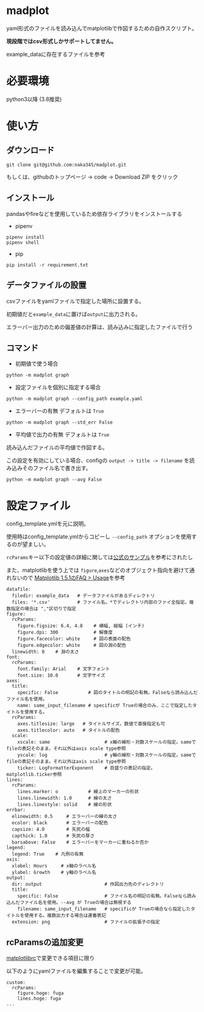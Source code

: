 # madplot
yaml形式のファイルを読み込んでmatplotlibで作図するための自作スクリプト。

**現段階ではcsv形式しかサポートしてません。**

example_dataに存在するファイルを参考

# 必要環境
python3以降 (3.8推奨)

# 使い方
## ダウンロード

```
git clone git@github.com:naka345/madplot.git
```

もしくは、githubのトップページ -> code -> Download ZIP をクリック


## インストール
pandasやfireなどを使用しているため依存ライブラリをインストールする

* pipenv

```
pipenv install
pipenv shell
```

* pip

```
pip install -r requirement.txt
```

## データファイルの設置
csvファイルをyamlファイルで指定した場所に設置する。

初期値だと`example_data`に置けば`output`に出力される。

エラーバー出力のための偏差値の計算は、読み込みに指定したファイルで行う

## コマンド

* 初期値で使う場合

```
python -m madplot graph
```

* 設定ファイルを個別に指定する場合
```
python -m madplot graph --config_path example.yaml
```

* エラーバーの有無
デフォルトは `True`
```
python -m madplot graph --std_err False
```

* 平均値で出力の有無
デフォルトは `True`

読み込んだファイルの平均値で作図する。

この設定を有効にしている場合、configの `output -> title -> filename` を読み込みそのファイル名で書き出す。

```
python -m madplot graph --avg False
```

# 設定ファイル
config_template.ymlを元に説明。

使用時はconfig_template.ymlからコピーし `--config_path` オプションを使用するのが望ましい。

`rcParams`キー以下の設定値の詳細に関しては[公式のサンプル](https://matplotlib.org/tutorials/introductory/customizing.html#matplotlibrc-sample)を参考にされたし

また、matplotlibを使う上では `figure`,`axes`などのオブジェクト指向を避けて通れないので
[Matplotlib 1.5.1のFAQ > Usage](https://matplotlib.org/1.5.1/faq/usage_faq.html#parts-of-a-figure)を参考

```
datafile:
  filedir: example_data   # データファイルがあるディレクトリ
  files: '*.csv'          # ファイル名。*でディレクトリ内部のファイ全指定。複数指定の場合は ","区切りで指定
figure:
  rcParams:
    figure.figsize: 6.4, 4.8    # 横幅, 縦幅 (インチ)
    figure.dpi: 300             # 解像度
    figure.facecolor: white     # 図の表面の配色
    figure.edgecolor: white     # 図の淵の配色
  linewidth: 0    # 淵の太さ
font:
  rcParams:
    font.family: Arial    # 文字フォント
    font.size: 10.0       # 文字サイズ
axes:
  title:
    specific: False           # 図のタイトルの明記の有無。Falseなら読み込んだファイル名を使用。
    name: same_input_filename # specificが Trueの場合のみ、ここで指定したタイトルを使用する。
  rcParams:
    axes.titlesize: large   # タイトルサイズ。数値で直接指定も可
    axes.titlecolor: auto   # タイトルの配色
  scale:
    xscale: same                    # x軸の線形・対数スケールの指定。sameでfileの表記そのまま。それ以外はaxis scale type参照
    yscale: log                     # y軸の線形・対数スケールの指定。sameでfileの表記そのまま。それ以外はaxis scale type参照
    ticker: LogFormatterExponent    # 目盛りの表記の指定。matplotlib.ticker参照
lines:
  rcParams:
    lines.marker: o           # 線上のマーカーの形状
    lines.linewidth: 1.0      # 線の太さ
    lines.linestyle: solid    # 線の形状
errbar:
  elinewidth: 0.5     # エラーバーの線の太さ
  ecolor: black       # エラーバーの配色
  capsize: 4.0        # 矢尻の幅
  capthick: 1.0       # 矢尻の厚さ
  barsabove: False    # エラーバーをマーカーに重ねるか否か
legend:
  legend: True    # 凡例の有無
axis:
  xlabel: Hours     # x軸のラベル名
  ylabel: Growth    # y軸のラベル名
output:
  dir: output                       # 作図出力先のディレクトリ
  title:
    specific: False                 # ファイル名の明記の有無。Falseなら読み込んだファイル名を使用。--avg が Trueの場合は無視する
    filename: same_input_filename   # specificが Trueの場合なら指定したタイトルを使用する。複数出力する場合は連番表記
  extension: png                    # ファイルの拡張子の指定
```

## rcParamsの追加変更
[matplotlibrc](https://matplotlib.org/tutorials/introductory/customizing.html#matplotlibrc-sample)で変更できる項目に限り

以下のようにyamlファイルを編集することで変更が可能。

```
custom:
  rcParams:
    figure.hoge: fuga
    lines.hoge: fuga
...
```
